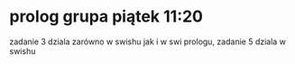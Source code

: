 # prolog grupa piątek 11:20
zadanie 3 dziala zarówno w swishu jak i w swi prologu,
zadanie 5 dziala w swishu
